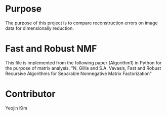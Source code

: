 # Purpose
The purpose of this project is to compare reconstruction errors on image data for dimensionaliy reduction.

# Fast and Robust NMF
This file is implemented from the following paper (Algorithm1) in Python for the purpose of matrix analysis. 
"N. Gillis and S.A. Vavasis, Fast and Robust Recursive Algorithms for Separable Nonnegative Matrix Factorization"

# Contributor
Yeojin Kim
